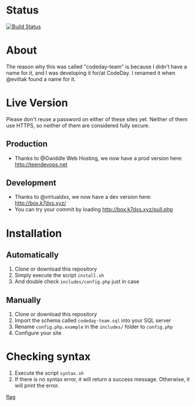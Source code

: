# Status
[![Build Status](https://travis-ci.com/Arinerron/codeday-team.svg?token=xRJQhWcuhJai95gtzHzi&branch=master)](https://travis-ci.com/Arinerron/codeday-team)

# About
The reason why this was called "codeday-team" is because I didn't have a name for it, and I was developing it for/at CodeDay.  I renamed it when @eviltak found a name for it.

# Live Version
Please don't reuse a password on either of these sites yet. Neither of them use HTTPS, so neither of them are considered fully secure.
## Production
- Thanks to @Gwiddle Web Hosting, we now have a prod version here: http://teendevops.net
## Development
- Thanks to @virtualdxs, we now have a dev version here: http://box.k7dxs.xyz/
- You can try your commit by loading http://box.k7dxs.xyz/pull.php

# Installation
## Automatically
1. Clone or download this repository
2. Simply execute the script `install.sh`
3. And double check `includes/config.php` just in case

## Manually
1. Clone or download this repository
2. Import the schema called `codeday-team.sql` into your SQL server
3. Rename `config.php.example` in the `includes/` folder to `config.php`
4. Configure your site

# Checking syntax
1. Execute the script `syntax.sh`
2. If there is no syntax error, it will return a success message. Otherwise, it will print the error.

[flag](ur-a_r3adme_reader)
